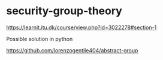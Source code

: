 # security-group-theory

https://learnit.itu.dk/course/view.php?id=3022278#section-1

Possible solution in python

https://github.com/lorenzogentile404/abstract-group